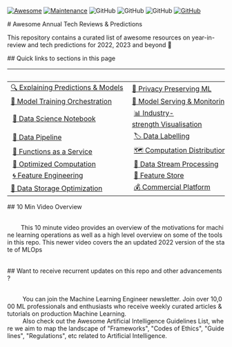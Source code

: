 [![Awesome](images/awesome.svg)](https://github.com/sindresorhus/awesome) 
[![Maintenance](https://img.shields.io/badge/Maintained%3F-YES-green.svg)](https://github.com/EthicalML/awesome-production-machine-learning/graphs/commit-activity) 
![GitHub](https://img.shields.io/badge/Release-PROD-yellow.svg) 
![GitHub](https://img.shields.io/badge/Languages-MULTI-blue.svg) 
![GitHub](https://img.shields.io/badge/License-MIT-lightgrey.svg) 
[![GitHub](https://img.shields.io/twitter/follow/axsaucedo.svg?label=Follow)](https://twitter.com/AxSaucedo/) 
  
 # Awesome Annual Tech Reviews & Predictions 
  
 This repository contains a curated list of awesome resources on year-in-review and tech predictions for 2022, 2023 and beyond 🚀 
  
 ## Quick links to sections in this page 
  
 | | | | 
 |-|-|-| 
 |[🔍 Explaining Predictions & Models](#explaining-black-box-models-and-datasets) |[🔏 Privacy Preserving ML](#privacy-preserving-ml) | [📜 Model & Data Versioning](#model-and-data-versioning)| 
 |[🏁 Model Training Orchestration](#model-training-orchestration)|[💪 Model Serving & Monitoring](#model-serving-and-monitoring)|[🤖 Neural Architecture Search](#neural-architecture-search)| 
 | [📓 Data Science Notebook](#data-science-notebook) | [📊 Industry-strength Visualisation](#industrial-strength-visualisation) | [🔠 Industry-strength NLP](#industrial-strength-nlp) | 
 | [🧵 Data Pipeline](#data-pipeline) | [🏷️ Data Labelling](#data-labelling) |  [📅 Metadata Management](#metadata-management)  | 
 | [📡 Functions as a Service](#function-as-a-service)| [🗺️ Computation Distribution](#computation-load-distribution) | [📥 Model Serialisation](#model-serialisation) | 
 | [🧮 Optimized Computation](#optimized-computation)| [💸 Data Stream Processing](#data-stream-processing) | [:red_circle: Outlier & Anomaly Detection](#outlier-and-anomaly-detection) | 
 | [🌀 Feature Engineering](#feature-engineering) | [🎁 Feature Store](#feature-store) | [⚔ Adversarial Robustness](#adversarial-robustness) | 
 |[💾 Data Storage Optimization](#data-storage-optimisation) | [💰 Commercial Platform](#commercial-platform) | 
  
 ## 10 Min Video Overview 
  
 <table> 
   <tr> 
     <td width="30%"> 
         This <a href="https://www.youtube.com/watch?v=Ynb6X0KZKxY">10 minute video</a> provides an overview of the motivations for machine learning operations as well as a high level overview on some of the tools in this repo. This <a href="https://www.youtube.com/watch?v=xymbp8RWaCQ&t=1s">newer video</a> covers the an updated 2022 version of the state of MLOps  
     </td> 
     <td width="70%"> 
         <a href="https://www.youtube.com/watch?v=Ynb6X0KZKxY"><img src="images/video.png"></a> 
     </td> 
   </tr> 
 </table> 
  
 ## Want to receive recurrent updates on this repo and other advancements? 
  
 <table> 
   <tr> 
     <td width="30%"> 
          You can join the <a href="https://ethical.institute/mle.html">Machine Learning Engineer</a> newsletter. Join over 10,000 ML professionals and enthusiasts who receive weekly curated articles & tutorials on production Machine Learning. 
     </td> 
     <td width="70%"> 
         <a href="https://ethical.institute/mle.html"><img src="images/mleng.png"></a> 
     </td> 
   </tr> 
   <tr> 
     <td width="30%"> 
          Also check out the <a href="https://github.com/EthicalML/awesome-artificial-intelligence-guidelines/">Awesome Artificial Intelligence Guidelines</a> List, where we aim to map the landscape of "Frameworks", "Codes of Ethics", "Guidelines", "Regulations", etc related to Artificial Intelligence. 
     </td> 
     <td width="70%"> 
         <a href="https://github.com/EthicalML/awesome-artificial-intelligence-guidelines/"><img src="images/guidelines.jpg"></a> 
     </td> 
   </tr> 
 </table> 
  
 
